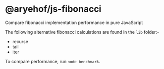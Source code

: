 # @aryehof/js-fibonacci
Compare fibonacci implementation performance in pure JavaScript

The following alternative fibonacci calculations are found in the `lib` folder:-
* recurse
* tail
* iter

To compare performance, run `node benchmark`.